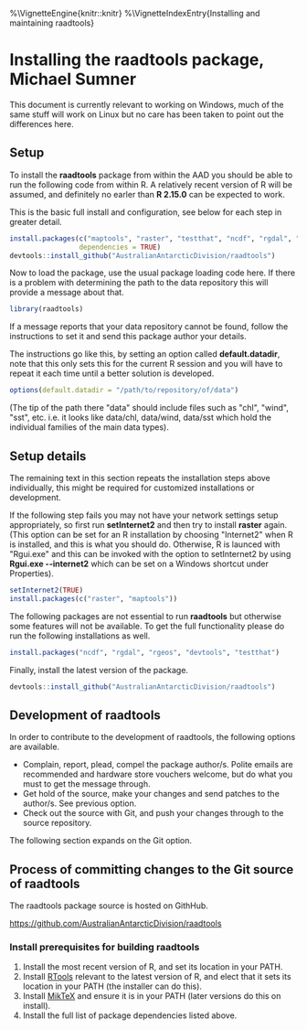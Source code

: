 %\VignetteEngine{knitr::knitr}
%\VignetteIndexEntry{Installing and maintaining raadtools}

# Installing the raadtools package, Michael Sumner

This document is currently relevant to working on Windows, much of the
same stuff will work on Linux but no care has been taken to point out
the differences here.

## Setup

To install the __raadtools__ package from within the AAD you
should be able to run the following code from within R. A relatively
recent version of R will be assumed, and definitely no earler than
__R 2.15.0__ can be expected to work.

This is the basic full install and configuration, see below for each step in greater
detail.


```r
install.packages(c("maptools", "raster", "testthat", "ncdf", "rgdal", "rgeos", "knitr"),
                 dependencies = TRUE)
devtools::install_github("AustralianAntarcticDivision/raadtools")
```

Now to load the package, use the usual package loading code here. If
there is a problem with determining the path to the data repository
this will provide a message about that.


```r
library(raadtools)
```

If a message reports that your data repository cannot be found, follow
the instructions to set it and send this package author your details.

The instructions go like this, by setting an option called
__default.datadir__, note that this only sets this for the current R
session and you will have to repeat it each time until a better
solution is developed.


```r
options(default.datadir = "/path/to/repository/of/data")
```

(The tip of the path there "data" should include files such as "chl",
"wind", "sst", etc. i.e. it looks like data/chl, data/wind, data/sst
which hold the individual families of the main data types).

## Setup details

The remaining text in this section repeats the installation steps
above individually, this might be required for customized
installations or development.

If the following step fails you may not have your network settings
setup appropriately, so first run __setInternet2__ and then try to
install __raster__ again. (This option can be set for an R installation
by choosing "Internet2" when R is installed, and this is what you
should do. Otherwise, R is launced with "Rgui.exe" and this can be
invoked with the option to setInternet2 by using __Rgui.exe --internet2__ 
which can be set on a Windows shortcut under Properties).


```r
setInternet2(TRUE)
install.packages(c("raster", "maptools"))
```

The following packages are not essential to run __raadtools__ but
otherwise some features will not be available. To get the full
functionality please do run the following installations as well.



```r
install.packages("ncdf", "rgdal", "rgeos", "devtools", "testthat")
```

Finally, install the latest version of the package. 


```r
devtools::install_github("AustralianAntarcticDivision/raadtools")
```

## Development of raadtools
In order to contribute to the development of raadtools, the following options are available. 

- Complain, report, plead, compel the package author/s. Polite emails
  are recommended and hardware store vouchers welcome, but do what you must to get the message through.
- Get hold of the source, make your changes and send patches to the author/s. See previous option. 
- Check out the source with Git, and push your changes through to the source repository. 

The following section expands on the Git option. 

## Process of committing changes to the Git source of raadtools

The raadtools package source is hosted on GithHub. 

https://github.com/AustralianAntarcticDivision/raadtools

### Install prerequisites for building raadtools

1. Install the most recent version of R, and set its location in your PATH. 
2. Install [RTools](http://cran.r-project.org/bin/windows/Rtools/) relevant to the latest version of R, and elect that it sets its location in your PATH (the installer can do this). 
3. Install [MikTeX](http://miktex.org/download) and ensure it is in your PATH (later versions do this on install). 
4. Install the full list of package dependencies listed above. 



